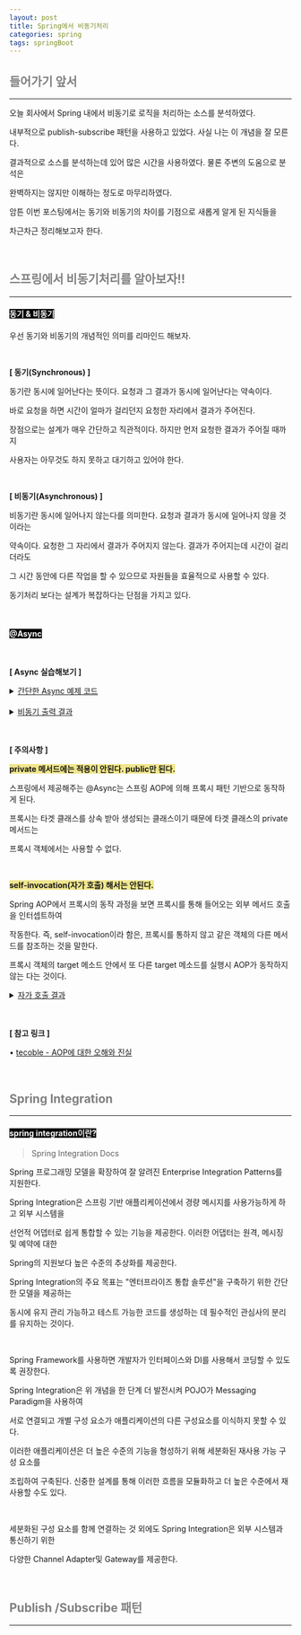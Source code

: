 ```yaml
---
layout: post
title: Spring에서 비동기처리
categories: spring
tags: springBoot
---
```


## <span style="color:gray">들어가기 앞서</span>

---

오늘 회사에서 Spring 내에서 비동기로 로직을 처리하는 소스를 분석하였다.

내부적으로 publish-subscribe 패턴을 사용하고 있었다. 사실 나는 이 개념을 잘 모른다.

결과적으로 소스를 분석하는데 있어 많은 시간을 사용하였다. 물론 주변의 도움으로 분석은

완벽하지는 않지만 이해하는 정도로 마무리하였다. 

암튼 이번 포스팅에서는 동기와 비동기의 차이를 기점으로 새롭게 알게 된 지식들을 

차근차근 정리해보고자 한다.

<br>

## <span style="color:gray">스프링에서 비동기처리를 알아보자!!</span>

---

#### <span style="background-color:black; color:white">동기 & 비동기</span>

우선 동기와 비동기의 개념적인 의미를 리마인드 해보자.

<br>

**[ 동기(Synchronous) ]**

동기란 동시에 일어난다는 뜻이다. 요청과 그 결과가 동시에 일어난다는 약속이다.

바로 요청을 하면 시간이 얼마가 걸리던지 요청한 자리에서 결과가 주어진다.

장점으로는 설계가 매우 간단하고 직관적이다. 하지만 먼저 요청한 결과가 주어질 때까지

사용자는 아무것도 하지 못하고 대기하고 있어야 한다.

<br>

**[ 비동기(Asynchronous) ]**

비동기란 동시에 일어나지 않는다를 의미한다. 요청과 결과가 동시에 일어나지 않을 것이라는

약속이다. 요청한 그 자리에서 결과가 주어지지 않는다. 결과가 주어지는데 시간이 걸리더라도

그 시간 동안에 다른 작업을 할 수 있으므로 자원들을 효율적으로 사용할 수 있다.

동기처리 보다는 설계가 복잡하다는 단점을 가지고 있다.

<br>

#### <span style="background-color:black; color:white">@Async</span>

<br>

**[ Async 실습해보기 ]**

<details>
<summary><u>간단한 Async 예제 코드</u></summary>
<div markdown="1">

<br>

```java
@RequiredArgsConstructor
@AsyncTestRestController
public class AsyncTestController {

    private final TestAsyncService testAsyncService;

    @GetMapping("/v1")
    public void testAsyncV1() {
        for (int i = 0; i < 100; i++) {
            testAsyncService.asyncTest(i);
        }
    }
    
}
```

```java
@Service
public class TestAsyncService {

    @Async
    public void asyncTest(int i) {
        System.out.println("test aysnc = " + i);
    }

}
```

```java
@Configuration
@EnableAsync
public class AsyncConfiguration {

    @Bean
    public Executor aysncThreadTaskExecutor() {

        ThreadPoolTaskExecutor executor = new ThreadPoolTaskExecutor();
        executor.setCorePoolSize(10);
        executor.setQueueCapacity(20);
        executor.setThreadNamePrefix("gilbert-");

        return executor;
    }

}
```

</div>
</details><br>


<details>
<summary><u>비동기 출력 결과</u></summary>
<div markdown="1">

<br>

순서가 일정하지 않음을 확인할 수 있다. 다시 말해 비동기로 작업이 진행되었다.

```text
test aysnc = 42
test aysnc = 95
test aysnc = 98
test aysnc = 41
test aysnc = 40
test aysnc = 37
test aysnc = 38
test aysnc = 47
test aysnc = 89
test aysnc = 36
test aysnc = 35
test aysnc = 34
test aysnc = 0
test aysnc = 10
test aysnc = 11
test aysnc = 31
test aysnc = 33
test aysnc = 87
test aysnc = 16
test aysnc = 17
test aysnc = 18
.
.
.
test aysnc = 66
test aysnc = 56
test aysnc = 75
test aysnc = 74
test aysnc = 79
test aysnc = 51
test aysnc = 53
test aysnc = 77
test aysnc = 78
test aysnc = 45
test aysnc = 49
test aysnc = 73
test aysnc = 52
test aysnc = 59
test aysnc = 97
test aysnc = 80
test aysnc = 86
test aysnc = 44
```

</div>
</details><br>


<br>

**[ 주의사항 ]**

**<span style="background-color:#F0E68C">private 메서드에는 적용이 안된다. public만 된다.</span>**

스프링에서 제공해주는 @Async는 스프링 AOP에 의해 프록시 패턴 기반으로 동작하게 된다.

프록시는 타겟 클래스를 상속 받아 생성되는 클래스이기 때문에 타겟 클래스의 private 메서드는

프록시 객체에서는 사용할 수 없다.

<br>

**<span style="background-color:#F0E68C">self-invocation(자가 호출) 해서는 안된다.</span>**

Spring AOP에서 프록시의 동작 과정을 보면 프록시를 통해 들어오는 외부 메서드 호출을 인터셉트하여 

작동한다. 즉, self-invocation이라 함은, 프록시를 통하지 않고 같은 객체의 다른 메서드를 참조하는 것을 말한다. 

프록시 객체의 target 메소드 안에서 또 다른 target 메소드를 실행시 AOP가 동작하지 않는 다는 것이다.

<details>
<summary><u>자가 호출 결과</u></summary>
<div markdown="1">

<br>

self-invocation을 했기 때문에 @Async 애노테이션이 정상작동 하지않았다.

결과적으로 동기처리가 이루어졌음을 확인할 수 있다.

```java
@Service
public class TestAsyncService {

    /**
     * self-invocation
     */
    public void callAsyncTest(int i) {
        this.asyncTest(i);
    }

    @Async
    public void asyncTest(int i) {
        System.out.println("test aysnc = " + i);
    }

}
```

```text
test aysnc = 0
test aysnc = 1
test aysnc = 2
test aysnc = 3
test aysnc = 4
test aysnc = 5
test aysnc = 6
test aysnc = 7
test aysnc = 8
test aysnc = 9
test aysnc = 10
.
.
.
test aysnc = 90
test aysnc = 91
test aysnc = 92
test aysnc = 93
test aysnc = 94
test aysnc = 95
test aysnc = 96
test aysnc = 97
test aysnc = 98
test aysnc = 99

```

</div>
</details><br>

<br>

**[ 참고 링크 ]**

• <a href="https://tecoble.techcourse.co.kr/post/2022-11-07-transaction-aop-fact-and-misconception/" target="_blank">tecoble - AOP에 대한 오해와 진실</a>

<br>

## <span style="color:gray">Spring Integration</span>

---

#### <span style="background-color:black; color:white">spring integration이란?</span>

> Spring Integration Docs

Spring 프로그래밍 모델을 확장하여 잘 알려진 Enterprise Integration Patterns를 지원한다.

Spring Integration은 스프링 기반 애플리케이션에서 경량 메시지를 사용가능하게 하고 외부 시스템을 

선언적 어뎁터로 쉽게 통합할 수 있는 기능을 제공한다. 이러한 어댑터는 원격, 메시징 및 예약에 대한 

Spring의 지원보다 높은 수준의 추상화를 제공한다.

Spring Integration의 주요 목표는 "엔터프라이즈 통합 솔루션"을 구축하기 위한 간단한 모델을 제공하는 

동시에 유지 관리 가능하고 테스트 가능한 코드를 생성하는 데 필수적인 관심사의 분리를 유지하는 것이다.

<br>

Spring Framework를 사용하면 개발자가 인터페이스와 DI를 사용해서 코딩할 수 있도록 권장한다.

Spring Integration은 위 개념을 한 단계 더 발전시켜 POJO가 Messaging Paradigm을 사용하여

서로 연결되고 개별 구성 요소가 애플리케이션의 다른 구성요소를 이식하지 못할 수 있다.

이러한 애플리케이션은 더 높은 수준의 기능을 형성하기 위해 세분화된 재사용 가능 구성 요소를

조립하여 구축된다. 신중한 설계를 통해 이러한 흐름을 모듈화하고 더 높은 수준에서 재사용할 수도 있다.

<br>

세분화된 구성 요소를 함께 연결하는 것 외에도 Spring Integration은 외부 시스템과 통신하기 위한

다양한 Channel Adapter및 Gateway를 제공한다. 

<br>

## <span style="color:gray">Publish /Subscribe 패턴</span>

---

#### <span style="background-color:black; color:white"></span>

<br>